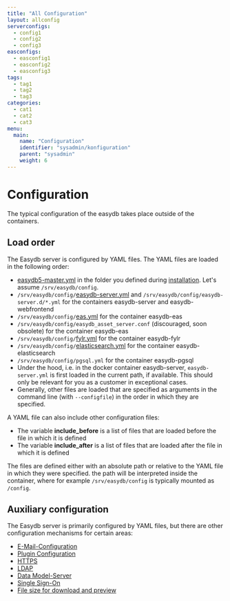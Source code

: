 ```yaml
---
title: "All Configuration"
layout: allconfig
serverconfigs:
  - config1
  - config2
  - config3
easconfigs:
  - easconfig1
  - easconfig2
  - easconfig3
tags:
  - tag1
  - tag2
  - tag3
categories:
  - cat1
  - cat2
  - cat3
menu:
  main:
    name: "Configuration"
    identifier: "sysadmin/konfiguration"
    parent: "sysadmin"
    weight: 6
---
```

# Configuration

The typical configuration of the easydb takes place outside of the containers.

## Load order

The Easydb server is configured by YAML files. The YAML files are loaded in the following order:

- [easydb5-master.yml](easydb5-master.yml/) in the folder you defined during [installation](/en/sysadmin/installation). Let's assume `/srv/easydb/config`.
- `/srv/easydb/config/`[easydb-server.yml](easydb-server.yml/) and `/srv/easydb/config/easydb-server.d/*.yml` for the containers easydb-server and easydb-webfrontend
- `/srv/easydb/config/`[eas.yml](eas/) for the container easydb-eas
- `/srv/easydb/config/easydb_asset_server.conf` (discouraged, soon obsolete) for the container easydb-eas
- `/srv/easydb/config/`[fylr.yml](fylr.yml/) for the container easydb-fylr
- `/srv/easydb/config/`[elasticsearch.yml](elastic/elasticsearch.yml/) for the container easydb-elasticsearch
- `/srv/easydb/config/pgsql.yml` for the container easydb-pgsql
- Under the hood, i.e. in the docker container easydb-server, `easydb-server.yml` is first loaded in the current path, if available. This should only be relevant for you as a customer in exceptional cases.
- Generally, other files are loaded that are specified as arguments in the command line (with `--configfile`) in the order in which they are specified.

A YAML file can also include other configuration files:

- The variable **include_before** is a list of files that are loaded before the file in which it is defined
- The variable **include_after** is a list of files that are loaded after the file in which it is defined

The files are defined either with an absolute path or relative to the YAML file in which they were specified. the path will be interpreted inside the container, where for example `/srv/easydb/config` is typically mounted as `/config`.

## Auxiliary configuration

The Easydb server is primarily configured by YAML files, but there are other configuration mechanisms for certain areas:

- [E-Mail-Configuration](/en/sysadmin/konfiguration/recipes/email)
- [Plugin Configuration](/en/sysadmin/konfiguration/easydb-server.yml/plugin)
- [HTTPS](/en/sysadmin/konfiguration/recipes/https)
- [LDAP](/en/sysadmin/konfiguration/easydb-server.yml/ldap)
- [Data Model-Server](/en/sysadmin/konfiguration/recipes/objectstore)
- [Single Sign-On](/en/sysadmin/konfiguration/recipes/sso)
- [File size for download and preview](/en/sysadmin/konfiguration/easydb-server.yml/produce)


[not ready]: # "- [EAS-Configuration](sysadmin/konfiguration/eas.yml)  "

[not ready2]: # "- [L10n-Configuration](sysadmin/konfiguration/l10n)  "

[not ready3]: # "- [Runtime-Configuration](sysadmin/konfiguration/baseconfig)  "

